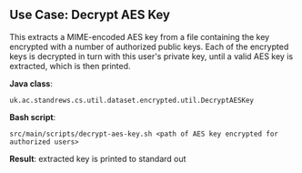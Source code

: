 ## Use Case: Decrypt AES Key

This extracts a MIME-encoded AES key from a file containing the key
encrypted with a number of authorized public keys. Each of the encrypted keys is decrypted in turn 
with this user's private key, until a valid AES key is extracted, which is then printed.

**Java class**:
 
    uk.ac.standrews.cs.util.dataset.encrypted.util.DecryptAESKey
 
**Bash script**:
 
    src/main/scripts/decrypt-aes-key.sh <path of AES key encrypted for authorized users>

**Result**: extracted key is printed to standard out
